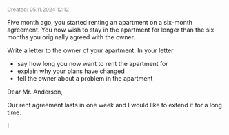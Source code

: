 <span style="font-size:12px; color:#888888;">Created: 05.11.2024 12:12</span>

Five month ago, you started renting an apartment on a six-month agreement. You now wish to stay in the apartment for longer than the six months you originally agreed with the owner.

Write a letter to the owner of your apartment. In your letter

- say how long you now want to rent the apartment for
- explain why your plans have changed
- tell the owner about a problem in the apartment

Dear Mr. Anderson,

Our rent agreement lasts in one week and I would like to extend it for a long time. 

I 
